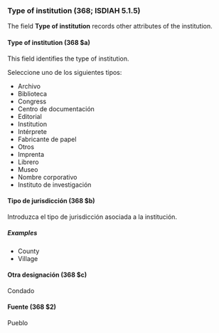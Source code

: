 ### Type of institution (368; ISDIAH 5.1.5)

The field **Type of institution** records other attributes of the institution.

#### Type of institution (368 $a)

This field identifies the type of institution.

Seleccione uno de los siguientes tipos:

- Archivo
- Biblioteca
- Congress
- Centro de documentación
- Editorial
- Institution
- Intérprete
- Fabricante de papel
- Otros
- Imprenta
- Librero
- Museo
- Nombre corporativo
- Instituto de investigación


#### Tipo de jurisdicción (368 $b)

Introduzca el tipo de jurisdicción asociada a la institución.

##### Examples

- County
- Village

#### Otra designación (368 $c)

Condado

#### Fuente (368 $2)

Pueblo
